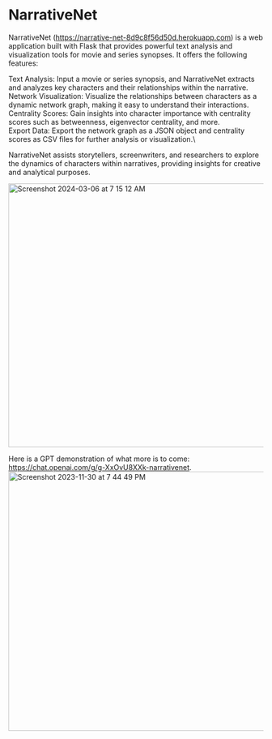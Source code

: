 # NarrativeNet
NarrativeNet (https://narrative-net-8d9c8f56d50d.herokuapp.com) is a web application built with Flask that provides powerful text analysis and visualization tools for movie and series synopses. It offers the following features:

Text Analysis: Input a movie or series synopsis, and NarrativeNet extracts and analyzes key characters and their relationships within the narrative.\
Network Visualization: Visualize the relationships between characters as a dynamic network graph, making it easy to understand their interactions.\
Centrality Scores: Gain insights into character importance with centrality scores such as betweenness, eigenvector centrality, and more.\
Export Data: Export the network graph as a JSON object and centrality scores as CSV files for further analysis or visualization.\

NarrativeNet assists storytellers, screenwriters, and researchers to explore the dynamics of characters within narratives, providing insights for creative and analytical purposes.


<img width="521" alt="Screenshot 2024-03-06 at 7 15 12 AM" src="https://github.com/han-daniel/NarrativeNet/assets/43096627/049ce53e-8f1a-4414-b353-1326bed87ddd">

Here is a GPT demonstration of what more is to come: https://chat.openai.com/g/g-XxOvU8XXk-narrativenet.
<img width="512" alt="Screenshot 2023-11-30 at 7 44 49 PM" src="https://github.com/han-daniel/NarrativeNet/assets/43096627/ee7a5597-2bcc-4824-9719-fb1e5c3ee706">
